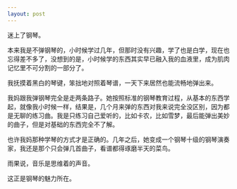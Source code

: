 ```yaml
---
layout: post
---
```


迷上了钢琴。

本来我是不弹钢琴的，小时候学过几年，但那时没有兴趣，学了也是白学，现在也忘得差不多了，没想到的是，小时候学的东西其实早已融入我的血液里，成为肌肉记忆里不可分割的一部分了。

我抚摸着黑白的琴键，笨拙地对照着琴谱，一天下来居然也能流畅地弹出来。

我妈跟我弹钢琴完全是走两条路子。她按照标准的钢琴教育过程，从基本的东西学起，就像我小时候一样，结果是，几个月来弹的东西对我来说完全没区别，因为都是无聊的练习曲。我是只练习自己爱听的，比如卡农，比如雪梦，最后能弹出美妙的曲子，但是对基础的东西完全不了解。

也许我妈那种学琴的方式才是正确的。几年之后，她变成一个钢琴十级的钢琴演奏家，我还是那个只会弹几首曲子，看谱都得琢磨半天的菜鸟。

雨果说，音乐是思维着的声音。

这正是钢琴的魅力所在。
